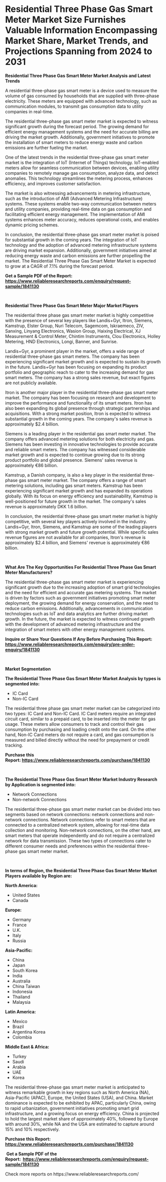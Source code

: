 <p><h1>Residential Three Phase Gas Smart Meter Market Size Furnishes Valuable Information Encompassing Market Share, Market Trends, and Projections Spanning from 2024 to 2031</h1></p><p><strong>Residential Three Phase Gas Smart Meter Market Analysis and Latest Trends</strong></p>
<p><p>A residential three-phase gas smart meter is a device used to measure the volume of gas consumed by households that are supplied with three-phase electricity. These meters are equipped with advanced technology, such as communication modules, to transmit gas consumption data to utility companies in real-time.</p><p>The residential three-phase gas smart meter market is expected to witness significant growth during the forecast period. The growing demand for efficient energy management systems and the need for accurate billing are driving the market growth. Additionally, government initiatives to promote the installation of smart meters to reduce energy waste and carbon emissions are further fueling the market.</p><p>One of the latest trends in the residential three-phase gas smart meter market is the integration of IoT (Internet of Things) technology. IoT-enabled meters allow for seamless communication between devices, enabling utility companies to remotely manage gas consumption, analyze data, and detect anomalies. This technology streamlines the metering process, enhances efficiency, and improves customer satisfaction.</p><p>The market is also witnessing advancements in metering infrastructure, such as the introduction of AMI (Advanced Metering Infrastructure) systems. These systems enable two-way communication between meters and utility companies, providing real-time data on gas consumption and facilitating efficient energy management. The implementation of AMI systems enhances meter accuracy, reduces operational costs, and enables dynamic pricing schemes.</p><p>In conclusion, the residential three-phase gas smart meter market is poised for substantial growth in the coming years. The integration of IoT technology and the adoption of advanced metering infrastructure systems are driving market expansion. Additionally, government initiatives aimed at reducing energy waste and carbon emissions are further propelling the market. The Residential Three Phase Gas Smart Meter Market is expected to grow at a CAGR of 7.1% during the forecast period.</p></p>
<p><strong>Get a Sample PDF of the Report:&nbsp; <a href="https://www.reliableresearchreports.com/enquiry/request-sample/1841130">https://www.reliableresearchreports.com/enquiry/request-sample/1841130</a></strong></p>
<p>&nbsp;</p>
<p><strong>Residential Three Phase Gas Smart Meter Major Market Players</strong></p>
<p><p>The residential three phase gas smart meter market is highly competitive with the presence of several key players like Landis+Gyr, Itron, Siemens, Kamstrup, Elster Group, Nuri Telecom, Sagemcom, Iskraemeco, ZIV, Sanxing, Linyang Electronics, Wasion Group, Haixing Electrical, XJ Measurement & Control Meter, Chintim Instruments, Clou Electronics, Holley Metering, HND Electronics, Longi, Banner, and Sunrise. </p><p>Landis+Gyr, a prominent player in the market, offers a wide range of residential three-phase gas smart meters. The company has been experiencing significant market growth and is expected to sustain its growth in the future. Landis+Gyr has been focusing on expanding its product portfolio and geographic reach to cater to the increasing demand for gas smart meters. The company has a strong sales revenue, but exact figures are not publicly available. </p><p>Itron is another major player in the residential three-phase gas smart meter market. The company has been focusing on research and development to improve the performance and functionality of its smart meters. Itron has also been expanding its global presence through strategic partnerships and acquisitions. With a strong market position, Itron is expected to witness substantial growth in the coming years. The company's sales revenue is approximately $2.4 billion.</p><p>Siemens is a leading player in the residential gas smart meter market. The company offers advanced metering solutions for both electricity and gas. Siemens has been investing in innovative technologies to provide accurate and reliable smart meters. The company has witnessed considerable market growth and is expected to continue growing due to its strong product portfolio and global presence. Siemens' sales revenue is approximately €86 billion.</p><p>Kamstrup, a Danish company, is also a key player in the residential three-phase gas smart meter market. The company offers a range of smart metering solutions, including gas smart meters. Kamstrup has been experiencing significant market growth and has expanded its operations globally. With its focus on energy efficiency and sustainability, Kamstrup is well-positioned for future growth in the market. The company's sales revenue is approximately DKK 1.6 billion.</p><p>In conclusion, the residential three-phase gas smart meter market is highly competitive, with several key players actively involved in the industry. Landis+Gyr, Itron, Siemens, and Kamstrup are some of the leading players with strong market growth and future growth potential. While specific sales revenue figures are not available for all companies, Itron's revenue is approximately $2.4 billion, and Siemens' revenue is approximately €86 billion.</p></p>
<p>&nbsp;</p>
<p><strong>What Are The Key Opportunities For Residential Three Phase Gas Smart Meter Manufacturers?</strong></p>
<p><p>The residential three-phase gas smart meter market is experiencing significant growth due to the increasing adoption of smart grid technologies and the need for efficient and accurate gas metering systems. The market is driven by factors such as government initiatives promoting smart meter deployment, the growing demand for energy conservation, and the need to reduce carbon emissions. Additionally, advancements in communication technologies such as IoT and data analytics are further driving market growth. In the future, the market is expected to witness continued growth with the development of advanced metering infrastructure and the integration of smart meters with other energy management systems.</p></p>
<p><strong>Inquire or Share Your Questions If Any Before Purchasing This Report: <a href="https://www.reliableresearchreports.com/enquiry/pre-order-enquiry/1841130">https://www.reliableresearchreports.com/enquiry/pre-order-enquiry/1841130</a></strong></p>
<p>&nbsp;</p>
<p><strong>Market Segmentation</strong></p>
<p><strong>The Residential Three Phase Gas Smart Meter Market Analysis by types is segmented into:</strong></p>
<p><ul><li>IC Card</li><li>Non-IC Card</li></ul></p>
<p><p>The residential three phase gas smart meter market can be categorized into two types: IC Card and Non-IC Card. IC Card meters require an integrated circuit card, similar to a prepaid card, to be inserted into the meter for gas usage. These meters allow consumers to track and control their gas consumption by purchasing and loading credit onto the card. On the other hand, Non-IC Card meters do not require a card, and gas consumption is measured and billed directly without the need for prepayment or credit tracking.</p></p>
<p><strong>Purchase this Report:&nbsp;<a href="https://www.reliableresearchreports.com/purchase/1841130">https://www.reliableresearchreports.com/purchase/1841130</a></strong></p>
<p>&nbsp;</p>
<p><strong>The Residential Three Phase Gas Smart Meter Market Industry Research by Application is segmented into:</strong></p>
<p><ul><li>Network Connections</li><li>Non-network Connections</li></ul></p>
<p><p>The residential three-phase gas smart meter market can be divided into two segments based on network connections: network connections and non-network connections. Network connections refer to smart meters that are connected to a centralized network system, allowing for real-time data collection and monitoring. Non-network connections, on the other hand, are smart meters that operate independently and do not require a centralized network for data transmission. These two types of connections cater to different consumer needs and preferences within the residential three-phase gas smart meter market.</p></p>
<p>&nbsp;</p>
<p><strong>In terms of Region, the Residential Three Phase Gas Smart Meter Market Players available by Region are:</strong></p>
<p>
    <p> <strong> North America: </strong>
        <ul>
            <li>United States</li>
            <li>Canada</li>
        </ul>
        </p> 
    <p> <strong> Europe: </strong>
        <ul>
            <li>Germany</li>
            <li>France</li>
            <li>U.K.</li>
            <li>Italy</li>
            <li>Russia</li>
        </ul>
        </p> 
    <p> <strong> Asia-Pacific: </strong>
        <ul>
            <li>China</li>
            <li>Japan</li>
            <li>South Korea</li>
            <li>India</li>
            <li>Australia</li>
            <li>China Taiwan</li>
            <li>Indonesia</li>
            <li>Thailand</li>
            <li>Malaysia</li>
        </ul>
        </p> 
    <p> <strong> Latin America: </strong>
        <ul>
            <li>Mexico</li>
            <li>Brazil</li>
            <li>Argentina Korea</li>
            <li>Colombia</li>
        </ul>
        </p> 
    <p> <strong> Middle East & Africa: </strong>
        <ul>
            <li>Turkey</li>
            <li>Saudi</li>
            <li>Arabia</li>
            <li>UAE</li>
            <li>Korea</li>
        </ul>
    </p>
    </p>
<p><p>The residential three-phase gas smart meter market is anticipated to witness remarkable growth in key regions such as North America (NA), Asia-Pacific (APAC), Europe, the United States (USA), and China. Market dominance is expected to be exhibited by APAC, particularly China, owing to rapid urbanization, government initiatives promoting smart grid infrastructure, and a growing focus on energy efficiency. China is projected to hold the largest market share of approximately 40%, followed by Europe with around 30%, while NA and the USA are estimated to capture around 15% and 10% respectively.</p></p>
<p><strong>Purchase this Report: <a href="https://www.reliableresearchreports.com/purchase/1841130">https://www.reliableresearchreports.com/purchase/1841130</a></strong></p>
<p>&nbsp;<strong>Get a Sample PDF of the Report:&nbsp;&nbsp;<a href="https://www.reliableresearchreports.com/enquiry/request-sample/1841130">https://www.reliableresearchreports.com/enquiry/request-sample/1841130</a></strong></p>
<p><strong></strong></p>
<p>Check more reports on https://www.reliableresearchreports.com/</p>